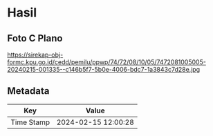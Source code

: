# Hasil

## Foto C Plano

https://sirekap-obj-formc.kpu.go.id/cedd/pemilu/ppwp/74/72/08/10/05/7472081005005-20240215-001335--c146b5f7-5b0e-4006-bdc7-1a3843c7d28e.jpg


## Metadata

| Key        | Value               |
| ---------- | ------------------- |
| Time Stamp | 2024-02-15 12:00:28 |



